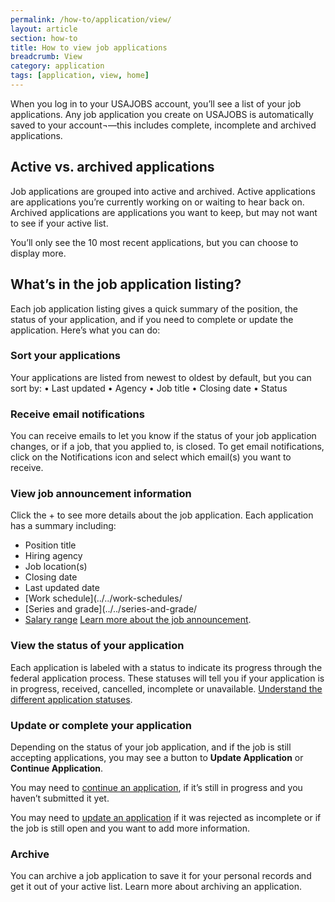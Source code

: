 ```yaml
---
permalink: /how-to/application/view/
layout: article
section: how-to
title: How to view job applications
breadcrumb: View
category: application
tags: [application, view, home]
---
```


When you log in to your USAJOBS account, you’ll see a list of your job applications.  Any job application you create on USAJOBS is automatically saved to your account¬—this includes complete, incomplete and archived applications.

## Active vs. archived applications
Job applications are grouped into active and archived. Active applications are applications you’re currently working on or waiting to hear back on. Archived applications are applications you want to keep, but may not want to see if your active list.

You’ll only see the 10 most recent applications, but you can choose to display more.

## What’s in the job application listing?

Each job application listing gives a quick summary of the position, the status of your application, and if you need to complete or update the application. Here’s what you can do:

### Sort your applications
Your applications are listed from newest to oldest by default, but you can sort by:
•	Last updated
•	Agency
•	Job title
•	Closing date
•	Status

### Receive email notifications
You can receive emails to let you know if the status of your job application changes, or if a job, that you applied to, is closed. To get email notifications, click on the Notifications icon and select which email(s) you want to receive.


### View job announcement information

Click the + to see more details about the job application. Each application has a summary including:
* Position title
* Hiring agency
* Job location(s)
* Closing date
* Last updated date
*	[Work schedule](../../work-schedules/
*	[Series and grade](../../series-and-grade/
*	[Salary range](https://www.opm.gov/policy-data-oversight/pay-leave/salaries-wages/)
[Learn more about the job announcement](../../job-announcement/).

### View the status of your application

Each application is labeled with a status to indicate its progress through the federal application process.  These statuses will tell you if your application is in progress, received, cancelled, incomplete or unavailable.  [Understand the different application statuses](../status/).

### Update or complete your application

Depending on the status of your job application, and if the job is still accepting applications, you may see a button to **Update Application** or **Continue Application**.

You may need to [continue an application](../continue/), if it’s still in progress and you haven’t submitted it yet.

You may need to [update an application](../update/) if it was rejected as incomplete or if the job is still open and you want to add more information.

### Archive

You can archive a job application to save it for your personal records and get it out of your active list. Learn more about archiving an application.
